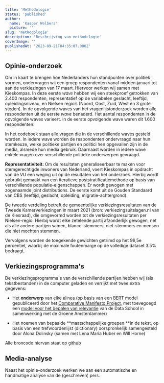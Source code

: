 ```yaml
---
title: 'Methodologie'
status: 'published'
author:
  name: 'Kasper Welbers'
  picture: ''
slug: 'methodologie'
description: 'Beschrijving van methodologie'
coverImage: ''
publishedAt: '2023-09-21T04:35:07.000Z'
---
```


## Opinie-onderzoek

Om in kaart te brengen hoe Nederlanders hun standpunten over politiek vormen, ondervragen wij een groep respondenten vanaf midden januari tot aan de verkiezingen van 17 maart. Hiervoor werken wij samen met Kieskompas. In deze eerste *wave* hebben wij een steekproef getrokken van 2.400 respondenten, representatief op de variabelen geslacht, leeftijd, opleidingsniveau, en Nielsen regio’s (Noord, Oost, Zuid, West en 3 grote steden). In de opvolgende waves van het vragenlijstonderzoek worden alle respondenten uit de eerste *wave* benaderd. Het aantal respondenten in de opvolgende waves varieert. In de eerste opvolgende wave waren dit 1.600 respondenten.

In het codeboek staan alle vragen die in de verschillende waves gesteld worden. In iedere wave worden de respondenten ondervraagd naar hun stemkeuze, welke politieke partijen en politici hen opgevallen zijn in de media, alsmede hun media gebruik. Daarnaast worden in iedere wave enkele vragen over verschillende politieke onderwerpen gevraagd.

**Representativiteit:** Om de resultaten generaliseerbaar te maken voor stemgerechtigde inwoners van Nederland, voert Kieskompas in opdracht van de VU een weging uit op de resultaten van het onderzoek. Hierbij wordt gebruikt gemaakt van een iteratieve poststratificatiemethode op basis van verschillende populatie-eigenschappen. Er wordt gewogen met zogenaamde joint distributions. De eerste komt uit de Gouden Standaard van CBS (leeftijd, geslacht, opleiding, migratie-achtergrond).

De tweede verdeling betreft de gemeentelijke verkiezingsresultaten van de Tweede Kamerverkiezingen in maart 2021 (bron: verkiezingsuitslagen.nl van de Kiesraad), die omgevormd worden tot de verkiezingsresultaten per Nielsen-regio. Hierbij wordt elke zetelende partij afzonderlijk gewogen, net als alle andere partijen samen, blanco-stemmers, niet-stemmers en mensen die niet mochten stemmen.

Vervolgens worden de toegekende gewichten getrimd op het 99,5e percentiel, waarbij de maximale foutenmarge op de volledige dataset 3.5% bedraagt.

## Verkiezingsprogramma's

De verkiezingsprogramma's van de verschillende partijen hebben wij (als tekstbestanden) in de computer geladen en verrijkt met twee extra gegevens:

- Het **onderwerp** van elke alinea (op basis van een [BERT model ](https://huggingface.co/manifesto-project/manifestoberta-xlm-roberta-56policy-topics-context-2023-1-1)gepubliceerd door het [Comparative Manifesto Project](https://manifesto-project.wzb.eu/), met toevegoegd een [model voor het bepalen van relevantie](https://huggingface.co/joris/manifesto-dutch-binary-relevance) van de Data School in samenwerking met de Groene Amsterdammer)

- Het noemen van bepaalde \*\*maatschappelijke groepen \*\*in de tekst, op basis van een trefwoordenlijst (dictionary) oorspronkelijk samengesteld door Alona Dolinsky (samen met Lena Maria Huber en Will Horne)

Alle broncode hiervan staat op [github](https://github.com/vanatteveldt/2023-manifestos-nl)

## Media-analyse

Naast het opinie-onderzoek werken we aan een automatische en handmatige analyse van de (geschreven) pers.

